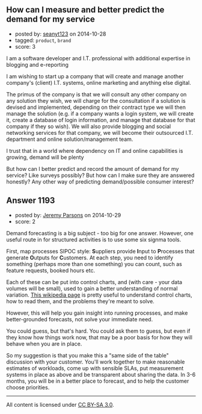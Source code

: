 ## How can I measure and better predict the demand for my service

- posted by: [seanyt123](https://stackexchange.com/users/4954085/seanyt123) on 2014-10-28
- tagged: `product`, `brand`
- score: 3

I am a software developer and I.T. professional with additional expertise in blogging and e-reporting

I am wishing to start up a company that will create and manage another company's (client) I.T. systems, online marketing and anything else digital.

The primus of the company is that we will consult any other company on any solution they wish, we will charge for the consultation if a solution is devised and implemented, depending on their contract type we will then manage the solution (e.g. if a company wants a login system, we will create it, create a database of login information, and manage that database for that company if they so wish). We will also provide blogging and social networking services for that company, we will become their outsourced I.T. department and online solution/management team.

I trust that in a world where dependency on IT and online capabilities is growing, demand will be plenty

But how can I better predict and record the amount of demand for my service? Like surveys possibly? But how can I make sure they are answered honestly? Any other way of predicting demand/possible consumer interest?


## Answer 1193

- posted by: [Jeremy Parsons](https://stackexchange.com/users/497810/jeremy-parsons) on 2014-10-29
- score: 2

<p>Demand forecasting is a big subject - too big for one answer. However, one useful route in for structured activities is to use some six signma tools.</p>

<p>First, map processes SIPOC style: <strong>S</strong>uppliers provide <strong>I</strong>nput to <strong>P</strong>rocesses that generate <strong>O</strong>utputs for <strong>C</strong>ustomers. At each step, you need to identify something (perhaps more than one something) you can count, such as feature requests, booked hours etc.</p>

<p>Each of these can be put into control charts, and (with care - your data volumes will be small), used to gain a better understanding of normal variation. <a href="http://en.wikipedia.org/wiki/Control_chart" rel="nofollow">This wikipedia page</a> is pretty useful to understand control charts, how to read them, and the problems they're meant to solve.</p>

<p>However, this will help you gain insight into running processes, and make better-grounded forecasts, not solve your immediate need.</p>

<p>You could guess, but that's hard. You could ask them to guess, but even if they know how things work now, that may be a poor basis for how they will behave when you are in place.</p>

<p>So my suggestion is that you make this a "same side of the table" discussion with your customer. You'll work together to make reasonable estimates of workloads, come up with sensible SLAs, put measurement systems in place as above and be transparent about sharing the data. In 3-6 months, you will be in a better place to forecast, and to help the customer choose priorities.</p>




---

All content is licensed under [CC BY-SA 3.0](https://creativecommons.org/licenses/by-sa/3.0/).
